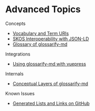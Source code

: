 [SKOS]: http://w3.org/skos/
[LD]: https://www.w3.org/standards/semanticweb/ontology
[JSON-LD]: https://json-ld.org
[jsonld]: https://npmjs.com/package/jsonld
[vocabularies]: https://www.w3.org/standards/semanticweb/ontology
[glossarify-md]: https://github.com/about-code/glossarify-md
[OWL]: https://www.w3.org/TR/2012/REC-owl2-overview-20121211/

# Advanced Topics

Concepts
- [Vocabulary and Term URIs](./vocabulary-uris.md)
- [SKOS Interoperability with JSON-LD](./skos-interop.md)
- [Glossary of glossarify-md](./glossary.md)

Integrations
- [Using glossarify-md with vuepress](./vuepress.md)

Internals

- [Conceptual Layers of glossarify-md](./conceptual-layers.md)

Known Issues

- [Generated Lists and Links on GitHub](./lists-on-github.md)
